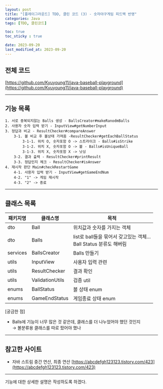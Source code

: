 ```yaml
---
layout: post
title: "[플레이그라운드] TDD, 클린 코드 (3) - 숫자야구게임 피드백 반영"
categories: Java
tags: [TDD, 클린코드]

toc: true
toc_sticky : true

date: 2023-09-20
last_modified_at: 2023-09-20
---
```


## 전체 코드
[https://github.com/Kyuyoung11/java-baseball-playground](https://github.com/Kyuyoung11/java-baseball-playground)

---
## 기능 목록
````
1. 서로 중복되지않는 Balls 생성 - BallsCreator#makeRanodmBalls
2. 사용자 숫자 입력 받기 - InputView#getNumberInput
3. 정답과 비교 - ResultChecker#compareAnswer
    3-1. 볼 비교 후 볼상태 가져옴 -ResultChecker#getEachBallStatus
        3-1-1. 위치 O, 숫자포함 O -> 스트라이크 - Balls#isStrike
        3-1-2. 위치 X, 숫자포함 O -> 볼 - Balls#isUniqueBall
        3-1-3. 위치 X, 숫자포함 X -> 낫싱
    3-2. 결과 출력 - ResultChecker#printResult
    3-3. 정답인지 체크 - ResultChecker#isAnswer
4. 재시작 판단 Main#checkRestartGame
    4-1. 사용자 입력 받기 - InputView#getGameEndNum
    4-2. "1" -> 게임 재시작
    4-3. "2" -> 종료
````

---

## 클래스 목록

| 패키지명     | 클래스명            | 목적                                                 |
|----------|-----------------|----------------------------------------------------|
| dto      | Ball            | 위치값과 숫자를 가지는 객체                                    |
| dto      | Balls           | list로 ball들을 묶어서 갖고있는 객체… <br/>Ball Status 분류도 해버림 |
| services | BallsCreator    | Balls 만들기                                          |
| utils    | InputView       | 사용자 입력 관련                                          |
| utils    | ResultChecker   | 결과 확인                                              |
| utils    | ValidationUtils | 검증 util                                            |
| enums    | BallStatus      | 볼 상태 enum                                          |
| enums    | GameEndStatus   | 게임종료 상태 enum                                       |

[궁금한 점]
- Balls에 기능이 너무 많은 것 같은데, 클래스를 더 나누었어야 했던 것인지    
      → 볼분류용 클래스를 따로 팠어야 했나
    
---






## 참고한 사이트
- 자바 스트림 중간 연산, 최종 연산
[https://abcdefgh123123.tistory.com/423](https://abcdefgh123123.tistory.com/423)



---
기능에 대한 상세한 설명은 작성하도록 하겠다.